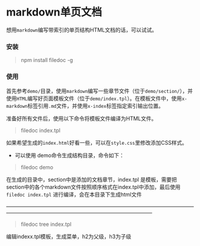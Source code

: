 markdown单页文档
======

想用`markdown`编写带索引的单页结构HTML文档的话，可以试试。

### 安装

>	npm install filedoc -g

### 使用

首先参考`demo/`目录，使用`markdown`编写一些章节文件（位于`demo/section/`），并使用`HTML`编写好页面模板文件（位于`demo/index.tpl`）。在模板文件中，使用`x-markdown`标签引用`.md`文件，并使用`x-index`标签指定索引输出位置。

准备好所有文件后，使用以下命令将模板文件编译为HTML文件。

>	filedoc index.tpl

如果希望生成的`index.html`好看一些，可以在`style.css`里修改添加CSS样式。

- 可以使用 demo命令生成结构目录，命令如下：

> filedoc demo

在生成的目录中，section中是添加的文档章节，index.tpl 是模板，需要把section中的各个markdown文件按照顺序格式在index.tpl中添加，最后使用
`filedoc index.tpl` 进行编译，会在本目录下生成html文件

————————————————————————————————————————————————————————————————
> filedoc tree index.tpl

编辑indexx.tpl模板，生成菜单，h2为父级，h3为子级

